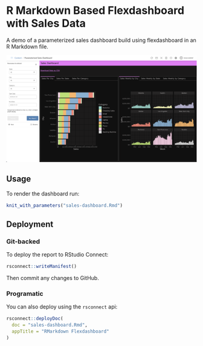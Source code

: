 # R Markdown Based Flexdashboard with Sales Data

A demo of a parameterized sales dashboard build using flexdashboard in an R Markdown file.

![](img/sales-dashboard-screenshot.png)

## Usage

To render the dashboard run:

```r
knit_with_parameters("sales-dashboard.Rmd")
```

## Deployment

### Git-backed

To deploy the report to RStudio Connect:

```r
rsconnect::writeManifest()
```

Then commit any changes to GitHub.

### Programatic

You can also deploy using the `rsconnect` api:

```r
rsconnect::deployDoc(
  doc = "sales-dashboard.Rmd",
  appTitle = "RMarkdown Flexdashboard"
)
```
